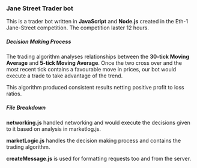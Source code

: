 ### Jane Street Trader bot

This is a trader bot written in __JavaScript__ and __Node.js__ created in the Eth-1 Jane-Street competition. The competition laster 12 hours.

##### Decision Making Process
The trading algorithm analyses relationships between the __30-tick Moving Average__ and __5-tick Moving Average__. Once the two cross over and the most recent tick contains a favourable move in prices, our bot would execute a trade to take advantage of the trend.

This algorithm produced consistent results netting positive profit to loss ratios. 


##### File Breakdown
__networking.js__ handled networking and would execute the decisions given to it based on analysis in marketlog.js.

__marketLogic.js__ handles the decision making process and contains the trading algorithm.

__createMessage.js__ is used for formatting requests too and from the server.
